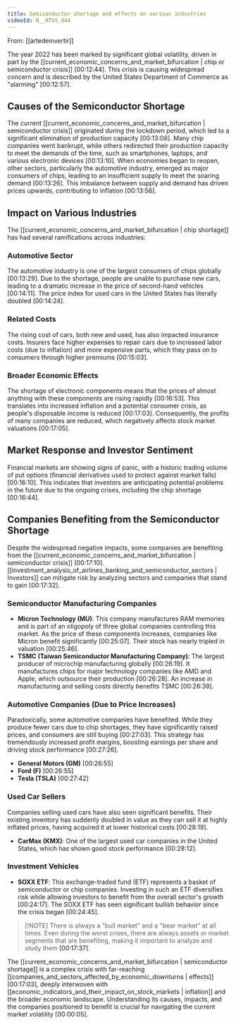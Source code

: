 ```yaml
---
title: Semiconductor shortage and effects on various industries
videoId: N__RTUS_d44
---
```


From: [[artedeinvertir]] <br/> 

The year 2022 has been marked by significant global volatility, driven in part by the [[current_economic_concerns_and_market_bifurcation | chip or semiconductor crisis]] <a class="yt-timestamp" data-t="00:12:44">[00:12:44]</a>. This crisis is causing widespread concern and is described by the United States Department of Commerce as "alarming" <a class="yt-timestamp" data-t="00:12:57">[00:12:57]</a>.

## Causes of the Semiconductor Shortage

The current [[current_economic_concerns_and_market_bifurcation | semiconductor crisis]] originated during the lockdown period, which led to a significant elimination of production capacity <a class="yt-timestamp" data-t="00:13:08">[00:13:08]</a>. Many chip companies went bankrupt, while others redirected their production capacity to meet the demands of the time, such as smartphones, laptops, and various electronic devices <a class="yt-timestamp" data-t="00:13:10">[00:13:10]</a>. When economies began to reopen, other sectors, particularly the automotive industry, emerged as major consumers of chips, leading to an insufficient supply to meet the soaring demand <a class="yt-timestamp" data-t="00:13:26">[00:13:26]</a>. This imbalance between supply and demand has driven prices upwards, contributing to inflation <a class="yt-timestamp" data-t="00:13:56">[00:13:56]</a>.

## Impact on Various Industries

The [[current_economic_concerns_and_market_bifurcation | chip shortage]] has had several ramifications across industries:

### Automotive Sector
The automotive industry is one of the largest consumers of chips globally <a class="yt-timestamp" data-t="00:13:29">[00:13:29]</a>. Due to the shortage, people are unable to purchase new cars, leading to a dramatic increase in the price of second-hand vehicles <a class="yt-timestamp" data-t="00:14:11">[00:14:11]</a>. The price index for used cars in the United States has literally doubled <a class="yt-timestamp" data-t="00:14:24">[00:14:24]</a>.

### Related Costs
The rising cost of cars, both new and used, has also impacted insurance costs. Insurers face higher expenses to repair cars due to increased labor costs (due to inflation) and more expensive parts, which they pass on to consumers through higher premiums <a class="yt-timestamp" data-t="00:15:03">[00:15:03]</a>.

### Broader Economic Effects
The shortage of electronic components means that the prices of almost anything with these components are rising rapidly <a class="yt-timestamp" data-t="00:16:53">[00:16:53]</a>. This translates into increased inflation and a potential consumer crisis, as people's disposable income is reduced <a class="yt-timestamp" data-t="00:17:03">[00:17:03]</a>. Consequently, the profits of many companies are reduced, which negatively affects stock market valuations <a class="yt-timestamp" data-t="00:17:05">[00:17:05]</a>.

## Market Response and Investor Sentiment

Financial markets are showing signs of panic, with a historic trading volume of put options (financial derivatives used to protect against market falls) <a class="yt-timestamp" data-t="00:16:10">[00:16:10]</a>. This indicates that investors are anticipating potential problems in the future due to the ongoing crises, including the chip shortage <a class="yt-timestamp" data-t="00:16:44">[00:16:44]</a>.

## Companies Benefiting from the Semiconductor Shortage

Despite the widespread negative impacts, some companies are benefiting from the [[current_economic_concerns_and_market_bifurcation | semiconductor crisis]] <a class="yt-timestamp" data-t="00:17:10">[00:17:10]</a>. [[investment_analysis_of_airlines_banking_and_semiconductor_sectors | Investors]] can mitigate risk by analyzing sectors and companies that stand to gain <a class="yt-timestamp" data-t="00:17:32">[00:17:32]</a>.

### Semiconductor Manufacturing Companies
*   **Micron Technology (MU)**: This company manufactures RAM memories and is part of an oligopoly of three global companies controlling this market. As the price of these components increases, companies like Micron benefit significantly <a class="yt-timestamp" data-t="00:25:07">[00:25:07]</a>. Their stock has nearly tripled in valuation <a class="yt-timestamp" data-t="00:25:46">[00:25:46]</a>.
*   **TSMC (Taiwan Semiconductor Manufacturing Company)**: The largest producer of microchip manufacturing globally <a class="yt-timestamp" data-t="00:26:19">[00:26:19]</a>. It manufactures chips for major technology companies like AMD and Apple, which outsource their production <a class="yt-timestamp" data-t="00:26:28">[00:26:28]</a>. An increase in manufacturing and selling costs directly benefits TSMC <a class="yt-timestamp" data-t="00:26:39">[00:26:39]</a>.

### Automotive Companies (Due to Price Increases)
Paradoxically, some automotive companies have benefited. While they produce fewer cars due to chip shortages, they have significantly raised prices, and consumers are still buying <a class="yt-timestamp" data-t="00:27:03">[00:27:03]</a>. This strategy has tremendously increased profit margins, boosting earnings per share and driving stock performance <a class="yt-timestamp" data-t="00:27:26">[00:27:26]</a>.
*   **General Motors (GM)** <a class="yt-timestamp" data-t="00:26:55">[00:26:55]</a>
*   **Ford (F)** <a class="yt-timestamp" data-t="00:26:55">[00:26:55]</a>
*   **Tesla (TSLA)** <a class="yt-timestamp" data-t="00:27:42">[00:27:42]</a>

### Used Car Sellers
Companies selling used cars have also seen significant benefits. Their existing inventory has suddenly doubled in value as they can sell it at highly inflated prices, having acquired it at lower historical costs <a class="yt-timestamp" data-t="00:28:19">[00:28:19]</a>.
*   **CarMax (KMX)**: One of the largest used car companies in the United States, which has shown good stock performance <a class="yt-timestamp" data-t="00:28:12">[00:28:12]</a>.

### Investment Vehicles
*   **SOXX ETF**: This exchange-traded fund (ETF) represents a basket of semiconductor or chip companies. Investing in such an ETF diversifies risk while allowing investors to benefit from the overall sector's growth <a class="yt-timestamp" data-t="00:24:17">[00:24:17]</a>. The SOXX ETF has seen significant bullish behavior since the crisis began <a class="yt-timestamp" data-t="00:24:45">[00:24:45]</a>.

> [!NOTE] There is always a "bull market" and a "bear market" at all times. Even during the worst crises, there are always assets or market segments that are benefiting, making it important to analyze and study them <a class="yt-timestamp" data-t="00:17:37">[00:17:37]</a>.

The [[current_economic_concerns_and_market_bifurcation | semiconductor shortage]] is a complex crisis with far-reaching [[companies_and_sectors_affected_by_economic_downturns | effects]] <a class="yt-timestamp" data-t="00:17:03">[00:17:03]</a>, deeply interwoven with [[economic_indicators_and_their_impact_on_stock_markets | inflation]] and the broader economic landscape. Understanding its causes, impacts, and the companies positioned to benefit is crucial for navigating the current market volatility <a class="yt-timestamp" data-t="00:00:05">[00:00:05]</a>.